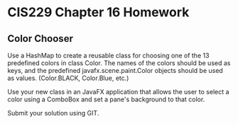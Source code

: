 # CIS229 Chapter 16 Homework

## Color Chooser

Use a HashMap to create a reusable class for choosing one of the 13 predefined colors in class Color. 
The names of the colors should be used as keys, and the predefined javafx.scene.paint.Color objects should be used as values. 
(Color.BLACK, Color.Blue, etc.)

Use your new class in an JavaFX application that allows the user to select a color using a ComboBox and set a pane's background to that color.

Submit your solution using GIT.

